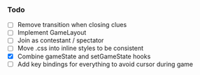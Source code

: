 
### Todo

- [ ] Remove transition when closing clues
- [ ] Implement GameLayout
- [ ] Join as contestant / spectator
- [ ] Move .css into inline styles to be consistent
- [x] Combine gameState and setGameState hooks
- [ ] Add key bindings for everything to avoid cursor during game
